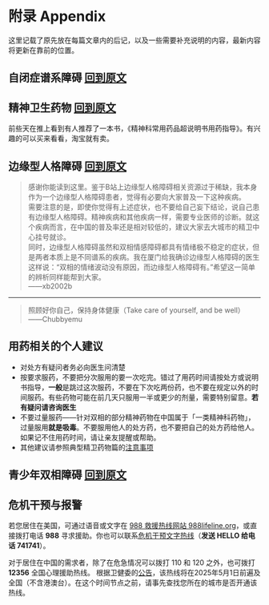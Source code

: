 # 附录 Appendix

这里记载了原先放在每篇文章内的后记，以及一些需要补充说明的内容，最新内容将更新在靠前的位置。

## 自闭症谱系障碍 [回到原文](./articles/ASD.md)

## 精神卫生药物 [回到原文](./articles/Medications.md)

前些天在推上看到有人推荐了一本书，《精神科常用药品超说明书用药指导》。有兴趣的可以买来看看，淘宝就有卖。

## 边缘型人格障碍 [回到原文](./articles/BPD.md)

> 感谢你能读到这里。鉴于B站上边缘型人格障碍相关资源过于稀缺，我本身作为一个边缘型人格障碍患者，觉得有必要向大家普及一下这种疾病。  
> 需要注意的是，即使你觉得有上述症状，也不要给自己妄下结论，说自己患有边缘型人格障碍。精神疾病和其他疾病一样，需要专业医师的诊断。就这个疾病而言，在中国的普及率还是相对较低的，建议大家去大城市的精卫中心挂号就诊。  
> 同时，边缘型人格障碍虽然和双相情感障碍都具有情绪极不稳定的症状，但是两者本质上是不同谱系的疾病。我在厦门给我确诊边缘型人格障碍的医生这样说：“双相的情绪波动没有原因，而边缘型人格障碍有。”希望这一简单的辨析同样能帮到大家。  
>——xb2002b

---

> 照顾好你自己，保持身体健康（Take care of yourself, and be well）  
>——Chubbyemu

## 用药相关的个人建议

- 对处方有疑问者务必向医生问清楚
- 按要求服药，不要把分次服用的要一次吃完。错过了用药时间请按处方或说明书指导，**一般**是跳过这次服药，不要在下次吃两份药，也不要在规定以外的时间服药。有些药物可能在前几天只服用一半或更少的剂量，需要特别留意。**若有疑问请咨询医生**
- 不要过量服药——针对双相的部分精神药物在中国属于「一类精神科药物」，过量服用**就是吸毒**。不要服用他人的处方药，也不要把自己的处方药给他人。如果记不住用药时间，请让亲友提醒或帮助。
- 其他建议请参照典型精卫药物篇的[注意事项](./articles/Medications.md#一些注意事项)

## 青少年双相障碍 [回到原文](./articles/BD-Teens.md)

## 危机干预与报警

若您居住在美国，可通过语音或文字在 [988 救援热线网站 988lifeline.org](https://988lifeline.org/)，或直接拨打电话 **988** 寻求援助。你也可以联系[危机干预文字热线](https://www.crisistextline.org/)（**发送 HELLO 给电话 741741**）。

对于居住在中国的需求者，除了在危急情况可以拨打 110 和 120 之外，也可拨打 **12356** 全国心理援助热线。
根据卫健委的[公告](https://www.gov.cn/zhengce/zhengceku/202412/content_6994470.htm)，该热线将在2025年5月1日前遍及全国（不含港澳台）。在这个时间节点之前，请事先查找您所在的城市是否开通该热线。
